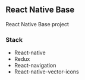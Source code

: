 ## React Native Base
React Native Base project

### Stack
- React-native
- Redux
- React-navigation
- React-native-vector-icons
